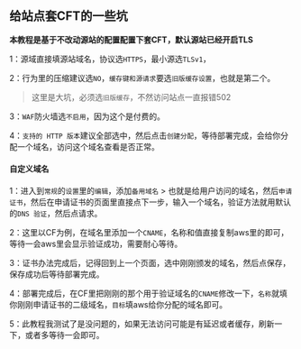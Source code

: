 ##  给站点套CFT的一些坑
**本教程是基于不改动源站的配置配置下套CFT，默认源站已经开启TLS**

1：源域直接填源站域名，协议选`HTTPS`，最小源选`TLSv1`，

2：行为里的压缩建议选`NO`，`缓存键和源请求`要选`旧版缓存设置`，也就是第二个。

> 这里是大坑，必须选`旧版缓存`，不然访问站点一直报错502

3：`WAF`防火墙选`不启用`，因为这个是付费的。

4：`支持的 HTTP 版本`建议全部选中，然后点击`创建分配`，等待部署完成，会给你分配一个域名，访问这个域名查看是否正常。

#### 自定义域名

1：进入到`常规`的`设置`里的`编辑`，添加`备用域名`  > 也就是给用户访问的域名，然后`申请证书`，然后在申请证书的页面里直接点下一步，输入一个域名，验证方法就用默认的`DNS 验证`，然后点请求。

2：这里以CF为例，在域名里添加一个`CNAME`，名称和值直接复制aws里的即可，等待一会aws里会显示验证成功，需要耐心等待。

3：证书办法完成后，记得回到上一个页面，选中刚刚颁发的域名，然后点保存，保存成功后等待部署完成。

4：部署完成后，在CF里把刚刚的那个用于验证域名的`CNAME`修改一下，`名称`就填你刚刚申请证书的二级域名，`目标`填aws给你分配的域名即可。

5：此教程我测试了是没问题的，如果无法访问可能是有延迟或者缓存，刷新一下，或者多等待一会即可。



